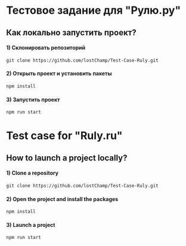# Тестовое задание для "Рулю.ру"

## Как локально запустить проект?

#### 1) Склонировать репозиторий

```
git clone https://github.com/lostChamp/Test-Case-Ruly.git
```

#### 2) Открыть проект и установить пакеты

```
npm install
```

#### 3) Запустить проект

```
npm run start
```

# Test case for "Ruly.ru"

## How to launch a project locally?

#### 1) Clone a repository

```
git clone https://github.com/lostChamp/Test-Case-Ruly.git
```

#### 2) Open the project and install the packages

```
npm install
```

#### 3) Launch a project

```
npm run start
```